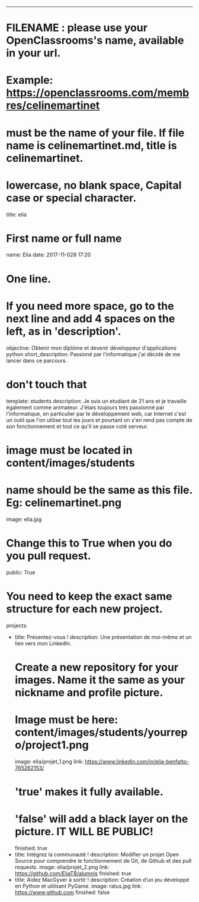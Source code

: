 ---

# FILENAME : please use your OpenClassrooms's name, available in your url.
# Example: https://openclassrooms.com/membres/celinemartinet
# must be the name of your file. If file name is celinemartinet.md, title is celinemartinet.
# lowercase, no blank space, Capital case or special character.
title: elia

# First name or full name
name: Elia
date: 2017-11-028 17:20

# One line.
# If you need more space, go to the next line and add 4 spaces on the left, as in 'description'.
objective: Obtenir mon diplôme et devenir développeur d'applications python
short_description: Passioné par l'informatique j'ai décidé de me lancer dans ce parcours. 

# don't touch that
template: students
description:
    Je suis un etudiant de 21 ans et je travaille également comme animateur. J'étais toujours très passionné par l'informatique, en particulier par le développement web, car Internet c'est un outil que l'on utilise tout les jours et pourtant on s'en rend pas compte de son fonctionnement et tout ce qu'il se passe coté serveur.

# image must be located in content/images/students
# name should be the same as this file. Eg: celinemartinet.png
image: elia.jpg

# Change this to True when you do you pull request.
public: True

# You need to keep the exact same structure for each new project.
projects:
  - title: Présentez-vous !
    description: Une présentation de moi-même et un lien vers mon LinkedIn.
    # Create a new repository for your images. Name it the same as your nickname and profile picture.
    # Image must be here: content/images/students/yourrepo/project1.png
    image: elia/projet_1.png
    link: https://www.linkedin.com/in/elia-benfatto-765262153/
    # 'true' makes it fully available.
    # 'false' will add a black layer on the picture. IT WILL BE PUBLIC!
    finished: true
  - title: Intégrez la communauté !
    description: Modifier un projet Open Source pour comprendre le fonctionnement de Git, de Github et des pull requests. 
    image: elia/projet_2.png
    link: https://github.com/EliaTB/alumnis
    finished: true
  - title: Aidez MacGyver à sortir !
    description: Création d’un jeu développé en Python et utilisant PyGame.
    image: ratus.jpg
    link: https://www.github.com
    finished: false
